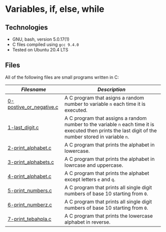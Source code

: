 # Variables, if, else, while

## Technologies

  * GNU, bash, version 5.0.17(1)
  * C files compiled using `gcc 9.4.0`
  * Tested on Ubuntu 20.4 LTS

## Files

All of the following files are small programs written in C:

| ***Filesname*** | ***Description*** |
|-----------------|-------------------|
| [0-postive_or_negative.c](0-positive_or_negative.c) | A C program that asigns a random number to variable `n` each time it is executed. |
| [1-last_digit.c](1-last_digit.c) | A C program that assigns a random number to the variable `n` each time it is executed then prints the last digit of the number stored in variable `n`. |
| [2-print_alphabet.c](2-print_alphabet.c) | A C program that prints the alphabet in lowercase. |
| [3-print_alphabets.c](3-print_alphabets.c) | A C program that prints the alphabet in lowrcase and uppercase. |
| [4-print_alphabet.c](4-print_alphabet.c) | A C program that prints the alphabet except letters `e` and `q`. |
| [5-print_numbers.c](5-print_numbers.c) | A C program that prints all single digit numbers of base 10 starting from `0`. |
| [6-print_numberz.c](6-print_numberz.c) | A C program that prints all single digit numbers of base 10 starting from `0`. |
| [7-print_tebahpla.c](7-print_tebahpla.c) | A C program that prints the lowercase alphabet in reverse. |
